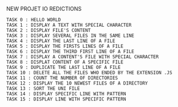 NEW PROJET IO REDICTIONS


	TASK 0 : HELLO WORLD
	TASK 1 : DISPLAY A TEXT WITH SPECIAL CHARACTER
	TASK 2 : DISPLAY FILE'S CONTENT
	TASK 3 : DISPLAY SEVERAL FILES IN THE SAME LINE	
	TASK 4 : DISPLAY THE LAST LINE OF A FILE
	TASK 5 : DISPLAY THE FIRSTS LINES OF A FILE
	TASK 6 : DISPLAY THE THIRD FIRST LINE OF A FILE
	TASK 7 : DISPLAY A CONTENT'S FILE WITH SPECIAL CHARACTER
	TASK 8 : DISPLAT CONTENT OF A SPECIFIC FILE
	TASK 9 : DUPLICATE THE LAST LINE OF A FILE
	TASK 10 : DELETE ALL THE FILES WHO ENDED BY THE EXTENSION .JS
	TASK 11 : COUNT THE NUMBER OF DIRECTORIES
	TASK 12 : DISPLAY THE 10 NEWEST FILES OF A DIRECTORY
	TASK 13 : SORT THE UNI FILE 
	TASK 14 : DISPLAY SPECIFIC LINE WITH PATTERN
	TASK 15 : DISPLAY LINE WITH SPECIFIC PATTERN

